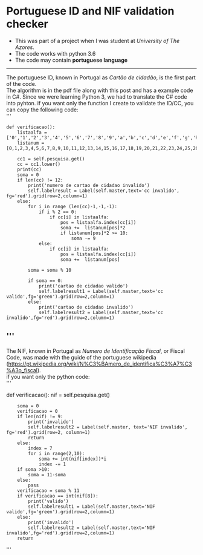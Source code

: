 Portuguese ID and NIF validation checker
===

* This was part of a project when I was student at *University of The Azores*.  
* The code works with python 3.6  
* The code may contain **portuguese language**
---
The portuguese ID, known in Portugal as *Cartão de cidadão*, is the first part of the code.  
The algorithm is in the pdf file along with this post and has a example code in C#. Since we were learning Python 3, we had to translate the C# code into pyhton. 
if you want only the function I create to validate the ID/CC, you can copy the following code:  
'''

    def verificacao():
        listaalfa = ['0','1','2','3','4','5','6','7','8','9','a','b','c','d','e','f','g','h','i','j','k','l','m','n','o','p','q','r','s','t','u','v','w','x','y','z']
        listanum = [0,1,2,3,4,5,6,7,8,9,10,11,12,13,14,15,16,17,18,19,20,21,22,23,24,25,26,27,28,29,30,31,32,33,34,35]        
         
        cc1 = self.pesquisa.get()
        cc = cc1.lower()
        print(cc)
        soma = 0
        if len(cc) != 12:
            print('numero de cartao de cidadao invalido')
            self.labelresult = Label(self.master,text='cc invalido', fg='red').grid(row=2,column=1)
        else:
            for i in range (len(cc)-1,-1,-1):
                if i % 2 == 0:
                    if cc[i] in listaalfa:
                        pos = listaalfa.index(cc[i])
                        soma +=  listanum[pos]*2
                        if listanum[pos]*2 >= 10:
                            soma -= 9            
                else:
                    if cc[i] in listaalfa:
                        pos = listaalfa.index(cc[i])
                        soma +=  listanum[pos]
                            
            soma = soma % 10
            
            if soma == 0:
                print('cartao de cidadao valido')
                self.labelresult1 = Label(self.master,text='cc valido',fg='green').grid(row=2,column=1)
            else:
                print('cartao de cidadao invalido')
                self.labelresult2 = Label(self.master,text='cc invalido',fg='red').grid(row=2,column=1)

'''
---
The NIF, known in Portugal as *Numero de Identificação Fiscal*, or Fiscal Code, was made with the guide of the portuguese wikipedia (https://pt.wikipedia.org/wiki/N%C3%BAmero_de_identifica%C3%A7%C3%A3o_fiscal).  
if you want only the python code:  
'''

def verificacao():
        nif = self.pesquisa.get()
        
        soma = 0
        verificacao = 0
        if len(nif) != 9:
            print('invalido')
            self.labelresult2 = Label(self.master, text='NIF invalido', fg='red').grid(row=2, column=1)
            return
        else:
            index = 7
            for i in range(2,10):
                soma += int(nif[index])*i
                index -= 1
        if soma >10:
            soma = 11-soma
        else:
            pass
        verificacao = soma % 11
        if verificacao == int(nif[8]):
            print('valido')
            self.labelresult1 = Label(self.master,text='NIF valido',fg='green').grid(row=2,column=1)
        else:
            print('invalido')
            self.labelresult2 = Label(self.master,text='NIF invalido',fg='red').grid(row=2,column=1)
        return

'''
